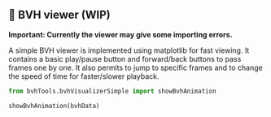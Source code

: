 ## 👀 BVH viewer (WIP)<!-- {docsify-ignore} -->
**Important: Currently the viewer may give some importing errors.**

A simple BVH viewer is implemented using matplotlib for fast viewing. It contains a basic play/pause button and forward/back buttons to pass frames one by one. It also permits to jump to specific frames and to change the speed of time for faster/slower playback.

```python
from bvhTools.bvhVisualizerSimple import showBvhAnimation

showBvhAnimation(bvhData)
```